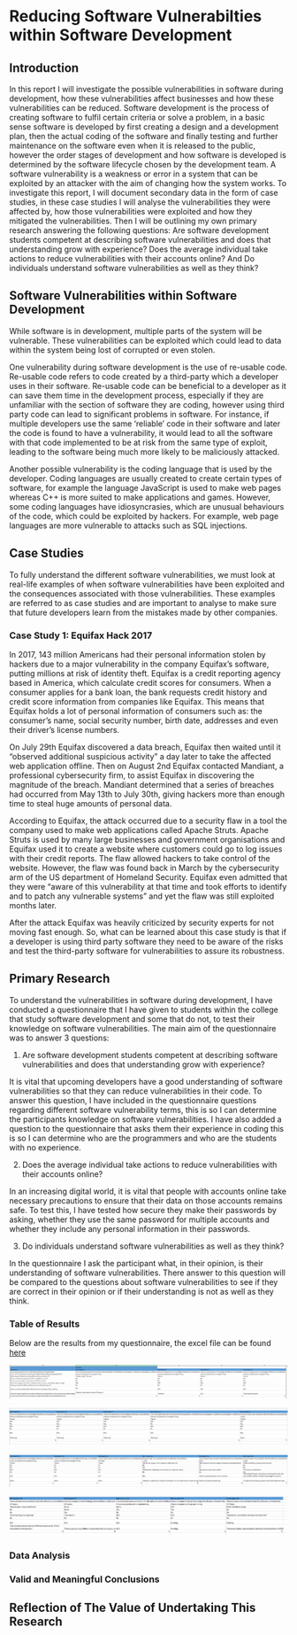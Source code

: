 # Reducing Software Vulnerabilties within Software Development
## Introduction
In this report I will investigate the possible vulnerabilities in software during development, how these vulnerabilities affect businesses and how these vulnerabilities can be reduced. Software development is the process of creating software to fulfil certain criteria or solve a problem, in a basic sense software is developed by first creating a design and a development plan, then the actual coding of the software and finally testing and further maintenance on the software even when it is released to the public, however the order stages of development and how software is developed is determined by the software lifecycle chosen by the development team. A software vulnerability is a weakness or error in a system that can be exploited by an attacker with the aim of changing how the system works. To investigate this report, I will document secondary data in the form of case studies, in these case studies I will analyse the vulnerabilities they were affected by, how those vulnerabilities were exploited and how they mitigated the vulnerabilities. Then I will be outlining my own primary research answering the following questions: Are software development students competent at describing software vulnerabilities and does that understanding grow with experience? Does the average individual take actions to reduce vulnerabilities with their accounts online? And Do individuals understand software vulnerabilities as well as they think? 
## Software Vulnerabilities within Software Development
While software is in development, multiple parts of the system will be vulnerable. These vulnerabilities can be exploited which could lead to data within the system being lost of corrupted or even stolen.

One vulnerability during software development is the use of re-usable code. Re-usable code refers to code created by a third-party which a developer uses in their software. Re-usable code can be beneficial to a developer as it can save them time in the development process, especially if they are unfamiliar with the section of software they are coding, however using third party code can lead to significant problems in software. For instance, if multiple developers use the same ‘reliable’ code in their software and later the code is found to have a vulnerability, it would lead to all the software with that code implemented to be at risk from the same type of exploit, leading to the software being much more likely to be maliciously attacked.

Another possible vulnerability is the coding language that is used by the developer. Coding languages are usually created to create certain types of software, for example the language JavaScript is used to make web pages whereas C++ is more suited to make applications and games. However, some coding languages have idiosyncrasies, which are unusual behaviours of the code, which could be exploited by hackers. For example, web page languages are more vulnerable to attacks such as SQL injections.

## Case Studies
To fully understand the different software vulnerabilities, we must look at real-life examples of when software vulnerabilities have been exploited and the consequences associated with those vulnerabilities. These examples are referred to as case studies and are important to analyse to make sure that future developers learn from the mistakes made by other companies.
### Case Study 1: Equifax Hack 2017
In 2017, 143 million Americans had their personal information stolen by hackers due to a major vulnerability in the company Equifax’s software, putting millions at risk of identity theft.  Equifax is a credit reporting agency based in America, which calculate credit scores for consumers. When a consumer applies for a bank loan, the bank requests credit history and credit score information from companies like Equifax. This means that Equifax holds a lot of personal information of consumers such as: the consumer’s name, social security number, birth date, addresses and even their driver’s license numbers. 

On July 29th Equifax discovered a data breach, Equifax then waited until it “observed additional suspicious activity” a day later to take the affected web application offline. Then on August 2nd Equifax contacted Mandiant, a professional cybersecurity firm, to assist Equifax in discovering the magnitude of the breach. Mandiant determined that a series of breaches had occurred from May 13th to July 30th, giving hackers more than enough time to steal huge amounts of personal data.

According to Equifax, the attack occurred due to a security flaw in a tool the company used to make web applications called Apache Struts. Apache Struts is used by many large businesses and government organisations and Equifax used it to create a website where customers could go to log issues with their credit reports. The flaw allowed hackers to take control of the website. However, the flaw was found back in March by the cybersecurity arm of the US department of Homeland Security. Equifax even admitted that they were “aware of this vulnerability at that time and took efforts to identify and to patch any vulnerable systems” and yet the flaw was still exploited months later. 

After the attack Equifax was heavily criticized by security experts for not moving fast enough. So, what can be learned about this case study is that if a developer is using third party software they need to be aware of the risks and test the third-party software for vulnerabilities to assure its robustness. 

## Primary Research
To understand the vulnerabilities in software during development, I have conducted a questionnaire that I have given to students within the college that study software development and some that do not, to test their knowledge on software vulnerabilities. The main aim of the questionnaire was to answer 3 questions:
1.	Are software development students competent at describing software vulnerabilities and does that understanding grow with experience?

It is vital that upcoming developers have a good understanding of software vulnerabilities so that they can reduce vulnerabilities in their code. To answer this question, I have included in the questionnaire questions regarding different software vulnerability terms, this is so I can determine the participants knowledge on software vulnerabilities. I have also added a question to the questionnaire that asks them their experience in coding this is so I can determine who are the programmers and who are the students with no experience.

2.	Does the average individual take actions to reduce vulnerabilities with their accounts online?

In an increasing digital world, it is vital that people with accounts online take necessary precautions to ensure that their data on those accounts remains safe. To test this, I have tested how secure they make their passwords by asking, whether they use the same password for multiple accounts and whether they include any personal information in their passwords. 

3.	Do individuals understand software vulnerabilities as well as they think?

In the questionnaire I ask the participant what, in their opinion, is their understanding of software vulnerabilities. There answer to this question will be compared to the questions about software vulnerabilities to see if they are correct in their opinion or if their understanding is not as well as they think.
### Table of Results
Below are the results from my questionnaire, the excel file can be found [here](https://github.com/SDearing/Reducing_Software_Vulnerabilties_within_Software_Development/blob/master/PrimaryResearchResults.xlsx)

![ResultsPt1](https://github.com/SDearing/Reducing_Software_Vulnerabilties_within_Software_Development/blob/master/TableofResultsPt1.PNG)

![ResultsPt2](https://github.com/SDearing/Reducing_Software_Vulnerabilties_within_Software_Development/blob/master/TableofResultsPt2.PNG)

![ResultsPt3](https://github.com/SDearing/Reducing_Software_Vulnerabilties_within_Software_Development/blob/master/TableofResultsPt3.PNG)

![ResultsPt4](https://github.com/SDearing/Reducing_Software_Vulnerabilties_within_Software_Development/blob/master/TableofResultsPt4.PNG)

### Data Analysis

### Valid and Meaningful Conclusions

## Reflection of The Value of Undertaking This Research
